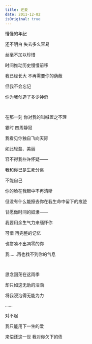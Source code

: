 ```yaml
---
title: 还爱
date: 2011-12-02
isOriginal: true
---
```


懵懂的年纪

还不明白 失去多么容易

丝毫不加以珍惜

时间推动历史慢慢前移

我已经长大 不再需要你的荫蔽

但我不会忘记

你为我创造了多少神奇

<br/>

在那一刻 你对我的叫喊置之不理

霎时 四周静寂

我看见你独自飞向天际

如此轻盈、美丽

容不得我些许怀疑——

我和你已是生死分离

不能自己

你的脸在我眼中不再清晰

但没有什么能擦去你在我生命中留下的痕迹

甘愿做时间的奴隶——

我要用余生气力来缅怀你

可惜 再完整的记忆

也拼凑不出凋零的你

我……再也找不到你的气息

<br/>

思念回荡在这雨季

却只如这无助的泪滴

将我浸泡得无能为力

……

对不起

我只能用下一生的爱

来偿还这一世 我对你欠下的债
